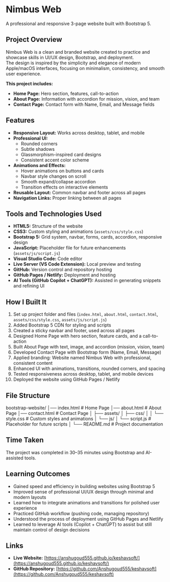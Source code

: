 # Nimbus Web

A professional and responsive 3-page website built with Bootstrap 5.

## Project Overview

Nimbus Web is a clean and branded website created to practice and showcase skills in UI/UX design, Bootstrap, and deployment.  
The design is inspired by the simplicity and elegance of modern Apple/macOS interfaces, focusing on minimalism, consistency, and smooth user experience.

**This project includes:**
- **Home Page:** Hero section, features, call-to-action
- **About Page:** Information with accordion for mission, vision, and team
- **Contact Page:** Contact form with Name, Email, and Message fields

## Features

- **Responsive Layout:** Works across desktop, tablet, and mobile
- **Professional UI:**
  - Rounded corners
  - Subtle shadows
  - Glassmorphism-inspired card designs
  - Consistent accent color scheme
- **Animations and Effects:**
  - Hover animations on buttons and cards
  - Navbar style changes on scroll
  - Smooth expand/collapse accordion
  - Transition effects on interactive elements
- **Reusable Layout:** Common navbar and footer across all pages
- **Navigation Links:** Proper linking between all pages

## Tools and Technologies Used

- **HTML5:** Structure of the website
- **CSS3:** Custom styling and animations (`assets/css/style.css`)
- **Bootstrap 5:** Grid system, navbar, forms, cards, accordion, responsive design
- **JavaScript:** Placeholder file for future enhancements (`assets/js/script.js`)
- **Visual Studio Code:** Code editor
- **Live Server (VS Code Extension):** Local preview and testing
- **GitHub:** Version control and repository hosting
- **GitHub Pages / Netlify:** Deployment and hosting
- **AI Tools (GitHub Copilot + ChatGPT):** Assisted in generating snippets and refining UI

## How I Built It

1. Set up project folder and files (`index.html`, `about.html`, `contact.html`, `assets/css/style.css`, `assets/js/script.js`)
2. Added Bootstrap 5 CDN for styling and scripts
3. Created a sticky navbar and footer, used across all pages
4. Designed Home Page with hero section, feature cards, and a call-to-action
5. Built About Page with text, image, and accordion (mission, vision, team)
6. Developed Contact Page with Bootstrap form (Name, Email, Message)
7. Applied branding: Website named Nimbus Web with professional, consistent content
8. Enhanced UI with animations, transitions, rounded corners, and spacing
9. Tested responsiveness across desktop, tablet, and mobile devices
10. Deployed the website using GitHub Pages / Netlify

## File Structure
bootstrap-website/ 
│── index.html # Home Page 
│── about.html # About Page 
│── contact.html # Contact Page 
│ 
├── assets/ 
│   ├── css/ 
│   │   └── style.css # Custom styles and animations 
│   └── js/ 
│       └── script.js # Placeholder for future scripts 
│ 
└── README.md # Project documentation


## Time Taken

The project was completed in 30–35 minutes using Bootstrap and AI-assisted tools.

## Learning Outcomes

- Gained speed and efficiency in building websites using Bootstrap 5
- Improved sense of professional UI/UX design through minimal and modern layouts
- Learned how to integrate animations and transitions for polished user experience
- Practiced GitHub workflow (pushing code, managing repository)
- Understood the process of deployment using GitHub Pages and Netlify
- Learned to leverage AI tools (Copilot + ChatGPT) to assist but still maintain control of design decisions

## Links

- **Live Website:** [https://anshugoud555.github.io/keshavsoft/](https://anshugoud555.github.io/keshavsoft/)
- **GitHub Repository:** [https://github.com/Anshugoud555/keshavsoft](https://github.com/Anshugoud555/keshavsoft)
